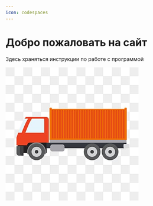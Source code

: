 ```yaml
---
icon: codespaces
---
```


# Добро пожаловать на сайт

Здесь храняться инструкции по работе с программой

![](/static/Грузовик.jpg)